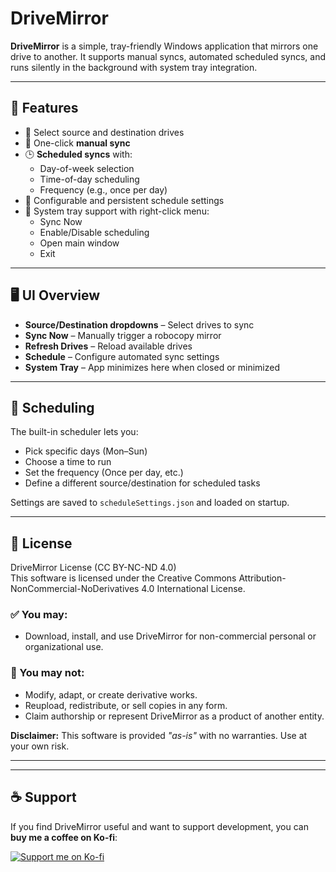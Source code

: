 <!-- README.md -->

<h1>DriveMirror</h1>

<p><strong>DriveMirror</strong> is a simple, tray-friendly Windows application that mirrors one drive to another. It supports manual syncs, automated scheduled syncs, and runs silently in the background with system tray integration.</p>

<hr />

<h2>🔧 Features</h2>

<ul>
  <li>📂 Select source and destination drives</li>
  <li>🔁 One-click <strong>manual sync</strong>
  <li>🕒 <strong>Scheduled syncs</strong> with:
    <ul>
      <li>Day-of-week selection</li>
      <li>Time-of-day scheduling</li>
      <li>Frequency (e.g., once per day)</li>
    </ul>
  </li>
  <li>📝 Configurable and persistent schedule settings</li>
  <li>🔔 System tray support with right-click menu:
    <ul>
      <li>Sync Now</li>
      <li>Enable/Disable scheduling</li>
      <li>Open main window</li>
      <li>Exit</li>
    </ul>
  </li>
</ul>

<hr />

<h2>🖥️ UI Overview</h2>

<ul>
  <li><strong>Source/Destination dropdowns</strong> – Select drives to sync</li>
  <li><strong>Sync Now</strong> – Manually trigger a robocopy mirror</li>
  <li><strong>Refresh Drives</strong> – Reload available drives</li>
  <li><strong>Schedule</strong> – Configure automated sync settings</li>
  <li><strong>System Tray</strong> – App minimizes here when closed or minimized</li>
</ul>

<hr />

<h2>📅 Scheduling</h2>

<p>The built-in scheduler lets you:</p>

<ul>
  <li>Pick specific days (Mon–Sun)</li>
  <li>Choose a time to run</li>
  <li>Set the frequency (Once per day, etc.)</li>
  <li>Define a different source/destination for scheduled tasks</li>
</ul>

<p>Settings are saved to <code>scheduleSettings.json</code> and loaded on startup.</p>

<hr />

<h2>📜 License</h2>

<p>DriveMirror License (CC BY-NC-ND 4.0)<br />
This software is licensed under the Creative Commons Attribution-NonCommercial-NoDerivatives 4.0 International License.

### ✅ You may:
- Download, install, and use DriveMirror for non-commercial personal or organizational use.

### 🚫 You may not:
- Modify, adapt, or create derivative works.
- Reupload, redistribute, or sell copies in any form.
- Claim authorship or represent DriveMirror as a product of another entity.

**Disclaimer:** This software is provided *"as-is"* with no warranties. Use at your own risk.</p>

<hr />

<hr />

<h2>☕ Support</h2>

<p>If you find DriveMirror useful and want to support development, you can <strong>buy me a coffee on Ko-fi</strong>:</p>

<p>
  <a href="https://ko-fi.com/dictator5869" target="_blank">
    <img src="https://ko-fi.com/img/githubbutton_sm.svg" alt="Support me on Ko-fi">
  </a>
</p>

